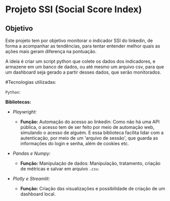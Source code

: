 # Projeto SSI (Social Score Index)

## Objetivo

Este projeto tem por objetivo monitorar o indicador SSI do linkedin, de forma a acompanhar as tendências, para tentar entender melhor quais as ações mais geram diferença na pontuação.

A ideia é criar um script python que colete os dados dos indicadores, e armazene em um banco de dados, ou até mesmo um arquivo csv, para que um dashboard seja gerado a partir desses dados, que serão monitorados.

#Tecnologias utilizadas:

`Python`:

**Bibliotecas:**

- *Playwright:*
    - **Função:** Automação do acesso ao linkedin: Como não há uma API pública, o acesso tem de ser feito por meio de automação web, simulando o acesso de alguém. E essa biblioteca facilita lidar com a autenticação, por meio de um 'arquivo de sessão', que guarda as informações do login e senha, além de cookies etc.
    
- *Pandas e Numpy:*
    - **Função:** Manipulação de dados: Manipulação, tratamento, criação de métricas e salvar em arquivo *`.csv`*.

- *Plotly e Streamlit:*
    - **Função:** Criação das visualizações e possibilidade de criação de um dashboard local.